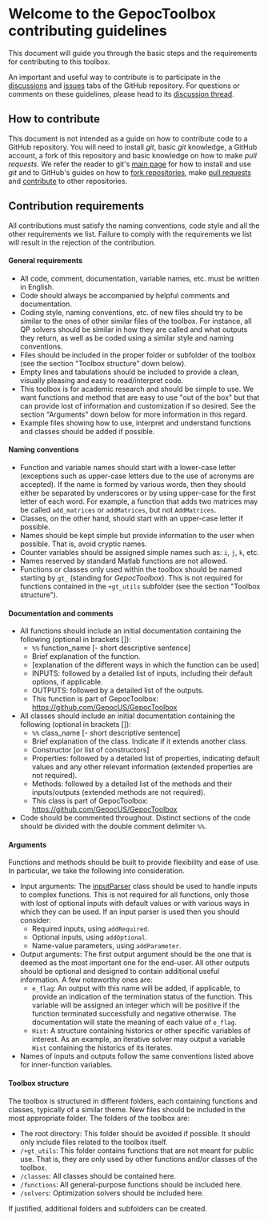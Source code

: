 # Welcome to the GepocToolbox contributing guidelines

This document will guide you through the basic steps and the requirements for contributing to this toolbox.

An important and useful way to contribute is to participate in the [discussions](https://github.com/GepocUS/GepocToolbox/discussions) and [issues](https://github.com/GepocUS/GepocToolbox/issues) tabs of the GitHub repository.
For questions or comments on these guidelines, please head to its [discussion thread](https://github.com/GepocUS/GepocToolbox/discussions/1).

## How to contribute

This document is not intended as a guide on how to contribute code to a GitHub repository. You will need to install _git_, basic _git_ knowledge, a GitHub account, a fork of this repository and basic knowledge on how to make _pull requests_. We refer the reader to git's [main page](https://git-scm.com/) for how to install and use _git_ and to GitHub's guides on how to [fork repositories](https://docs.github.com/en/get-started/quickstart/fork-a-repo), make [pull requests](https://docs.github.com/en/github/collaborating-with-pull-requests/proposing-changes-to-your-work-with-pull-requests/about-pull-requests) and [contribute](https://docs.github.com/en/github/collaborating-with-pull-requests) to other repositories.

## Contribution requirements

All contributions must satisfy the naming conventions, code style and all the other requirements we list. Failure to comply with the requirements we list will result in the rejection of the contribution.

#### General requirements

- All code, comment, documentation, variable names, etc. must be written in English.
- Code should always be accompanied by helpful comments and documentation.
- Coding style, naming conventions, etc. of new files should try to be similar to the ones of other similar files of the toolbox. For instance, all QP solvers should be similar in how they are called and what outputs they return, as well as be coded using a similar style and naming conventions.
- Files should be included in the proper folder or subfolder of the toolbox (see the section "Toolbox structure" down below).
- Empty lines and tabulations should be included to provide a clean, visually pleasing and easy to read/interpret code.
- This toolbox is for academic research and should be simple to use. We want functions and method that are easy to use "out of the box" but that can provide lost of information and customization if so desired. See the section "Arguments" down below for more information in this regard.
- Example files showing how to use, interpret and understand functions and classes should be added if possible.

#### Naming conventions

- Function and variable names should start with a lower-case letter (exceptions such as upper-case letters due to the use of acronyms are accepted). If the name is formed by various words, then they should either be separated by underscores or by using upper-case for the first letter of each word. For example, a function that adds two matrices may be called `add_matrices` or `addMatrices`, but not `AddMatrices`.
- Classes, on the other hand, should start with an upper-case letter if possible.
- Names should be kept simple but provide information to the user when possible. That is, avoid cryptic names.
- Counter variables should be assigned simple names such as: `i`, `j`, `k`, etc.
- Names reserved by standard Matlab functions are not allowed.
- Functions or classes only used within the toolbox should be named starting by `gt_` (standing for _GepocToolbox_). This is not required for functions contained in the `+gt_utils` subfolder (see the section "Toolbox structure").

#### Documentation and comments

- All functions should include an initial documentation containing the following (optional in brackets []):
    + `%%` function_name [- short descriptive sentence]
    + Brief explanation of the function.
    + [explanation of the different ways in which the function can be used]
    + INPUTS: followed by a detailed list of inputs, including their default options, if applicable.
    + OUTPUTS: followed by a detailed list of the outputs.
    + This function is part of GepocToolbox: https://github.com/GepocUS/GepocToolbox
- All classes should include an initial documentation containing the following (optional in brackets []):
    + `%%` class_name [- short descriptive sentence]
    + Brief explanation of the class. Indicate if it extends another class.
    + Constructor [or list of constructors]
    + Properties: followed by a detailed list of properties, indicating default values and any other relevant information (extended properties are not required).
    + Methods: followed by a detailed list of the methods and their inputs/outputs (extended methods are not required).
    + This class is part of GepocToolbox: https://github.com/GepocUS/GepocToolbox
- Code should be commented throughout. Distinct sections of the code should be divided with the double comment delimiter `%%`.

#### Arguments

Functions and methods should be built to provide flexibility and ease of use. In particular, we take the following into consideration.

- Input arguments: The [inputParser](https://www.mathworks.com/help/matlab/ref/inputparser.html) class should be used to handle inputs to complex functions. This is not required for all functions, only those with lost of optional inputs with default values or with various ways in which they can be used. If an input parser is used then you should consider:
    + Required inputs, using `addRequired`.
    + Optional inputs, using `addOptional`.
    + Name-value parameters, using `addParameter`.
- Output arguments: The first output argument should be the one that is deemed as the most important one for the end-user. All other outputs should be optional and designed to contain additional useful information. A few noteworthy ones are:
    + `e_flag`: An output with this name will be added, if applicable, to provide an indication of the termination status of the function. This variable will be assigned an integer which will be positive if the function terminated successfully and negative otherwise. The documentation will state the meaning of each value of `e_flag`.
    + `Hist`: A structure containing historics or other specific variables of interest. As an example, an iterative solver may output a variable `Hist` containing the historics of its iterates.
- Names of inputs and outputs follow the same conventions listed above for inner-function variables.

#### Toolbox structure

The toolbox is structured in different folders, each containing functions and classes, typically of a similar theme. New files should be included in the most appropriate folder. The folders of the toolbox are:

- The root directory: This folder should be avoided if possible. It should only include files related to the toolbox itself.
- `/+gt_utils`: This folder contains functions that are not meant for public use. That is, they are only used by other functions and/or classes of the toolbox.
- `/classes`: All classes should be contained here.
- `/functions`: All general-purpose functions should be included here.
- `/solvers`: Optimization solvers should be included here.

If justified, additional folders and subfolders can be created.

